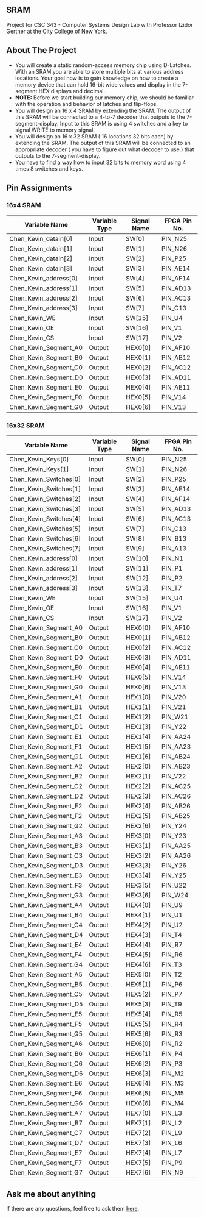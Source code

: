 ## SRAM
Project for CSC 343 - Computer Systems Design Lab with Professor Izidor Gertner at the City College of New York.
## About The Project
- You will create a static random-access memory chip using D-Latches. With an SRAM you are able to store multiple bits at various address locations. Your goal now is to gain knowledge on how to create a memory device that can hold 16-bit wide values and display in the 7-segment HEX displays and decimal.
- **NOTE:** Before we start building our memory chip, we should be familiar with the operation and behavior of latches and flip-flops. 
- You will design an 16 x 4 SRAM by extending the SRAM. The output of this SRAM will be connected to a 4-to-7 decoder that outputs to the 7-segment-display. Input to this SRAM is using 4 switches and a key to signal WRITE to memory signal.
- You will design an 16 x 32 SRAM ( 16 locations 32 bits each) by extending the SRAM. The output of this SRAM will be connected to an appropriate decoder ( you have to figure out what decoder to use.) that outputs to the 7-segment-display.
- You have to find a way how to input 32 bits to memory word using 4 times 8 switches and keys.
## Pin Assignments
### 16x4 SRAM
| Variable Name	| Variable Type	| Signal Name	| FPGA Pin No. |
|  ------------ | ------------- | ----------- | ------------ |
| Chen_Kevin_datain[0]	| Input |	SW[0]		    | PIN_N25      |
| Chen_Kevin_datain[1]	| Input |	SW[1]		    | PIN_N26      |
| Chen_Kevin_datain[2]	| Input |	SW[2]		    | PIN_P25      |
| Chen_Kevin_datain[3]	| Input |	SW[3]		    | PIN_AE14     |
| Chen_Kevin_address[0]	| Input |	SW[4]		    | PIN_AF14     |
| Chen_Kevin_address[1]	| Input |	SW[5]		    | PIN_AD13     |
| Chen_Kevin_address[2]	| Input |	SW[6]		    | PIN_AC13     |
| Chen_Kevin_address[3]	| Input |	SW[7]		    | PIN_C13      |
| Chen_Kevin_WE		      | Input |	SW[15]	    | PIN_U4       |
| Chen_Kevin_OE		      | Input |	SW[16]	    | PIN_V1       |
| Chen_Kevin_CS		      | Input |	SW[17]	    | PIN_V2       |
| Chen_Kevin_Segment_A0	| Output|	HEX0[0]     | PIN_AF10     |
| Chen_Kevin_Segment_B0	| Output|	HEX0[1]     | PIN_AB12     |
| Chen_Kevin_Segment_C0	| Output|	HEX0[2]     | PIN_AC12     |
| Chen_Kevin_Segment_D0	| Output|	HEX0[3]     | PIN_AD11     |
| Chen_Kevin_Segment_E0	| Output|	HEX0[4]     | PIN_AE11     |
| Chen_Kevin_Segment_F0	| Output|	HEX0[5]     | PIN_V14      |
| Chen_Kevin_Segment_G0	| Output|	HEX0[6]     | PIN_V13      |
### 16x32 SRAM
| Variable Name	| Variable Type	| Signal Name	| FPGA Pin No. |
|  ------------ | ------------- | ----------- | ------------ |
| Chen_Kevin_Keys[0]	  | Input	|	SW[0]		    | PIN_N25      |
| Chen_Kevin_Keys[1]	  | Input	|	SW[1]		    | PIN_N26      |
| Chen_Kevin_Switches[0]| Input	|	SW[2]		    | PIN_P25      |
| Chen_Kevin_Switches[1]| Input	|	SW[3]		    | PIN_AE14     |
| Chen_Kevin_Switches[2]| Input	|	SW[4]		    | PIN_AF14     |
| Chen_Kevin_Switches[3]| Input	|	SW[5]		    | PIN_AD13     |
| Chen_Kevin_Switches[4]| Input	|	SW[6]		    | PIN_AC13     |
| Chen_Kevin_Switches[5]| Input	|	SW[7]		    | PIN_C13      |
| Chen_Kevin_Switches[6]| Input	|	SW[8]		    | PIN_B13      |
| Chen_Kevin_Switches[7]| Input	|	SW[9]		    | PIN_A13      |
| Chen_Kevin_address[0]	| Input	|	SW[10]		  | PIN_N1       |
| Chen_Kevin_address[1]	| Input	|	SW[11]		  | PIN_P1       |
| Chen_Kevin_address[2]	| Input	|	SW[12]		  | PIN_P2       |
| Chen_Kevin_address[3]	| Input	|	SW[13]		  | PIN_T7       |
| Chen_Kevin_WE		      | Input	|	SW[15]		  | PIN_U4       |
| Chen_Kevin_OE		      | Input	|	SW[16]		  | PIN_V1       |
| Chen_Kevin_CS		      | Input	|	SW[17]		  | PIN_V2       |
| Chen_Kevin_Segment_A0	| Output|		HEX0[0]		| PIN_AF10     |
| Chen_Kevin_Segment_B0	| Output|		HEX0[1]		| PIN_AB12     |
| Chen_Kevin_Segment_C0	| Output|		HEX0[2]		| PIN_AC12     |
| Chen_Kevin_Segment_D0	| Output|		HEX0[3]		| PIN_AD11     |
| Chen_Kevin_Segment_E0	| Output|		HEX0[4]		| PIN_AE11     |
| Chen_Kevin_Segment_F0	| Output|		HEX0[5]		| PIN_V14      |
| Chen_Kevin_Segment_G0	| Output|		HEX0[6]		| PIN_V13      |
| Chen_Kevin_Segment_A1	| Output|		HEX1[0]		| PIN_V20      |
| Chen_Kevin_Segment_B1	| Output|		HEX1[1]		| PIN_V21      |
| Chen_Kevin_Segment_C1	| Output|		HEX1[2]		| PIN_W21      |
| Chen_Kevin_Segment_D1	| Output|		HEX1[3]		| PIN_Y22      |
| Chen_Kevin_Segment_E1	| Output|		HEX1[4]		| PIN_AA24     |
| Chen_Kevin_Segment_F1	| Output|		HEX1[5]		| PIN_AA23     |
| Chen_Kevin_Segment_G1	| Output|		HEX1[6]		| PIN_AB24     |
| Chen_Kevin_Segment_A2	| Output|		HEX2[0]		| PIN_AB23     |
| Chen_Kevin_Segment_B2	| Output|		HEX2[1]		| PIN_V22      |
| Chen_Kevin_Segment_C2	| Output|		HEX2[2]		| PIN_AC25     |
| Chen_Kevin_Segment_D2	| Output|		HEX2[3]		| PIN_AC26     |
| Chen_Kevin_Segment_E2	| Output|		HEX2[4]		| PIN_AB26     |
| Chen_Kevin_Segment_F2	| Output|		HEX2[5]		| PIN_AB25     |
| Chen_Kevin_Segment_G2	| Output|		HEX2[6]		| PIN_Y24      |
| Chen_Kevin_Segment_A3	| Output|		HEX3[0]		| PIN_Y23      |
| Chen_Kevin_Segment_B3	| Output|		HEX3[1]		| PIN_AA25     |
| Chen_Kevin_Segment_C3	| Output|		HEX3[2]		| PIN_AA26     |
| Chen_Kevin_Segment_D3	| Output|		HEX3[3]		| PIN_Y26      |
| Chen_Kevin_Segment_E3	| Output|		HEX3[4]		| PIN_Y25      |
| Chen_Kevin_Segment_F3	| Output|		HEX3[5]		| PIN_U22      |
| Chen_Kevin_Segment_G3	| Output|		HEX3[6]		| PIN_W24      |
| Chen_Kevin_Segment_A4	| Output|		HEX4[0]		| PIN_U9       |
| Chen_Kevin_Segment_B4	| Output|		HEX4[1]		| PIN_U1       |
| Chen_Kevin_Segment_C4	| Output|		HEX4[2]		| PIN_U2       |
| Chen_Kevin_Segment_D4	| Output|		HEX4[3]		| PIN_T4       |
| Chen_Kevin_Segment_E4	| Output|		HEX4[4]		| PIN_R7       |
| Chen_Kevin_Segment_F4	| Output|		HEX4[5]		| PIN_R6       |
| Chen_Kevin_Segment_G4	| Output|		HEX4[6]		| PIN_T3       |
| Chen_Kevin_Segment_A5	| Output|		HEX5[0]		| PIN_T2       |
| Chen_Kevin_Segment_B5	| Output|		HEX5[1]		| PIN_P6       |
| Chen_Kevin_Segment_C5	| Output|		HEX5[2]		| PIN_P7       |
| Chen_Kevin_Segment_D5	| Output|		HEX5[3]		| PIN_T9       |
| Chen_Kevin_Segment_E5	| Output|		HEX5[4]		| PIN_R5       |
| Chen_Kevin_Segment_F5	| Output|		HEX5[5]		| PIN_R4       |
| Chen_Kevin_Segment_G5	| Output|		HEX5[6]		| PIN_R3       |
| Chen_Kevin_Segment_A6	| Output|		HEX6[0]		| PIN_R2       |
| Chen_Kevin_Segment_B6	| Output|		HEX6[1]		| PIN_P4       |
| Chen_Kevin_Segment_C6	| Output|		HEX6[2]		| PIN_P3       |
| Chen_Kevin_Segment_D6	| Output|		HEX6[3]		| PIN_M2       |
| Chen_Kevin_Segment_E6	| Output|		HEX6[4]		| PIN_M3       |
| Chen_Kevin_Segment_F6	| Output|		HEX6[5]		| PIN_M5       |
| Chen_Kevin_Segment_G6	| Output|		HEX6[6]		| PIN_M4       |
| Chen_Kevin_Segment_A7	| Output|		HEX7[0]		| PIN_L3       |
| Chen_Kevin_Segment_B7	| Output|		HEX7[1]		| PIN_L2       |
| Chen_Kevin_Segment_C7	| Output|		HEX7[2]		| PIN_L9       |
| Chen_Kevin_Segment_D7	| Output|		HEX7[3]		| PIN_L6       |
| Chen_Kevin_Segment_E7	| Output|		HEX7[4]		| PIN_L7       |
| Chen_Kevin_Segment_F7	| Output|		HEX7[5]		| PIN_P9       |
| Chen_Kevin_Segment_G7	| Output|		HEX7[6]		| PIN_N9       |
## Ask me about anything
If there are any questions, feel free to ask them [here](https://github.com/ChibiKev/SRAM/issues).